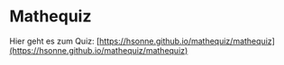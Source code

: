 # Mathequiz

Hier geht es zum Quiz: [https://hsonne.github.io/mathequiz/mathequiz](https://hsonne.github.io/mathequiz/mathequiz)
